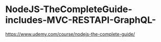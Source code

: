 # NodeJS-TheCompleteGuide-includes-MVC-RESTAPI-GraphQL-
https://www.udemy.com/course/nodejs-the-complete-guide/
